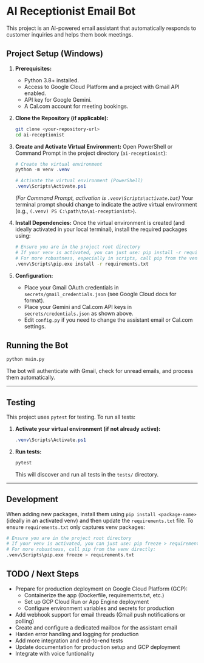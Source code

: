 # AI Receptionist Email Bot

This project is an AI-powered email assistant that automatically responds to customer inquiries and helps them book meetings.

## Project Setup (Windows)

1.  **Prerequisites:**
    *   Python 3.8+ installed.
    *   Access to Google Cloud Platform and a project with Gmail API enabled.
    *   API key for Google Gemini.
    *   A Cal.com account for meeting bookings.

2.  **Clone the Repository (if applicable):**
    ```bash
    git clone <your-repository-url>
    cd ai-receptionist
    ```

3.  **Create and Activate Virtual Environment:**
    Open PowerShell or Command Prompt in the project directory (`ai-receptionist`):
    ```powershell
    # Create the virtual environment
    python -m venv .venv

    # Activate the virtual environment (PowerShell)
    .venv\Scripts\Activate.ps1
    ```
    *(For Command Prompt, activation is `.venv\Scripts\activate.bat`)*
    Your terminal prompt should change to indicate the active virtual environment (e.g., `(.venv) PS C:\path\to\ai-receptionist>`).

4.  **Install Dependencies:**
    Once the virtual environment is created (and ideally activated in your local terminal), install the required packages using:
    ```bash
    # Ensure you are in the project root directory
    # If your venv is activated, you can just use: pip install -r requirements.txt
    # For more robustness, especially in scripts, call pip from the venv directly:
    .venv\Scripts\pip.exe install -r requirements.txt
    ```

5.  **Configuration:**
    - Place your Gmail OAuth credentials in `secrets/gmail_credentials.json` (see Google Cloud docs for format).
    - Place your Gemini and Cal.com API keys in `secrets/credentials.json` as shown above.
    - Edit `config.py` if you need to change the assistant email or Cal.com settings.

## Running the Bot

```bash
python main.py
```
The bot will authenticate with Gmail, check for unread emails, and process them automatically.

---

## Testing

This project uses `pytest` for testing. To run all tests:

1. **Activate your virtual environment (if not already active):**
   ```powershell
   .venv\Scripts\Activate.ps1
   ```

2. **Run tests:**
   ```bash
   pytest
   ```
   This will discover and run all tests in the `tests/` directory.

---

## Development

When adding new packages, install them using `pip install <package-name>` (ideally in an activated venv) and then update the `requirements.txt` file. To ensure `requirements.txt` only captures venv packages:

```bash
# Ensure you are in the project root directory
# If your venv is activated, you can just use: pip freeze > requirements.txt
# For more robustness, call pip from the venv directly:
.venv\Scripts\pip.exe freeze > requirements.txt
```

## TODO / Next Steps

- Prepare for production deployment on Google Cloud Platform (GCP):
  - Containerize the app (Dockerfile, requirements.txt, etc.)
  - Set up GCP Cloud Run or App Engine deployment
  - Configure environment variables and secrets for production
- Add webhook support for email threads (Gmail push notifications or polling)
- Create and configure a dedicated mailbox for the assistant email
- Harden error handling and logging for production
- Add more integration and end-to-end tests
- Update documentation for production setup and GCP deployment 
- Integrate with voice funtionality